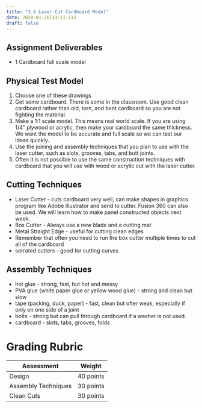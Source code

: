 ```yaml
---
title: "3.6 Laser Cut Cardboard Model"
date: 2020-01-26T23:11:13Z
draft: false
---
```


## Assignment Deliverables

- 1 Cardboard full scale model

## Physical Test Model

1. Choose one of these drawings
2. Get some cardboard. There is some in the classroom. Use good clean cardboard rather than old, torn, and bent cardboard so you are not fighting the material.
3. Make a 1:1 scale model. This means real world scale. If you are using 1/4" plywood or acrylic, then make your cardboard the same thickness. We want the model to be accurate and full scale so we can test our ideas quickly.
4. Use the joining and assembly techniques that you plan to use with the laser cutter, such as slots, grooves, tabs, and butt joints.
5. Often it is not possible to use the same construction techniques with cardboard that you will use with wood or acrylic cut with the laser cutter.

## Cutting Techniques

- Laser Cutter - cuts cardboard very well, can make shapes in graphics program like Adobe Illustrator and send to cutter. Fusion 360 can also be used. We will learn how to make panel constructed objects next week.
- Box Cutter - Always use a new blade and a cutting mat
- Metal Straight Edge - useful for cutting clean edges
- Remember that often you need to run the box cutter multiple times to cut all of the cardboard
- serrated cutters - good for cutting curves

## Assembly Techniques

- hot glue - strong, fast, but hot and messy
- PVA glue (white paper glue or yellow wood glue) - strong and clean but slow
- tape (packing, duck, paper) - fast, clean but ofter weak, especially if only on one side of a joint
- bolts - strong but can pull through cardboard if a washer is not used.
- cardboard - slots, tabs, grooves, folds

# Grading Rubric

| Assessment          | Weight    |
| ------------------- | --------- |
| Design              | 40 points |
| Assembly Techniques | 30 points |
| Clean Cuts          | 30 points |
